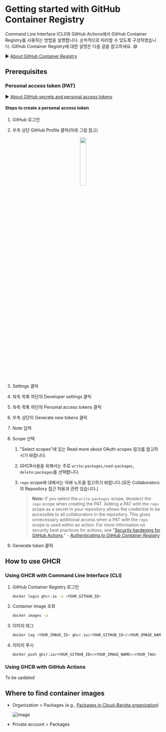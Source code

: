 # Getting started with GitHub Container Registry
Command Line Interface (CLI)와 GitHub Actions에서 GitHub Container Registry를 사용하는 방법을 설명합니다. 순차적으로 따라할 수 있도록 구성하였습니다. GitHub Container Registry에 대한 설명은 다음 글을 참고하세요. :smile:

:arrow_forward: [About GitHub Container Registry](https://github.com/cb-contributhon/cb-coffeehouse/wiki/About-GitHub-Container-Registry)

## Prerequisites
### Personal access token (PAT)
:arrow_forward: [About GitHub secrets and personal access tokens](https://github.com/cb-contributhon/cb-coffeehouse/wiki/About-GitHub-secrets-and-personal-access-tokens)
#### Steps to create a personal access token
1. GitHub 로그인

2. 우측 상단 GitHub Profile 클릭(아래 그림 참고)   
<p align="center">
  <img src="https://user-images.githubusercontent.com/7975459/96961140-066f1c00-153f-11eb-8ee5-5688a1b430e6.png" width="20%" height="20%" >
</p>

3. Settings 클릭

4. 좌측 목록 하단의 Developer settings 클릭

5. 좌측 목록 하단의 Personal access tokens 클릭

6. 우측 상단의 Generate new tokens 클릭 

7. Note 입력

8. Scope 선택 

   1. "Select scopes"에 있는 Read more about OAuth scopes 링크를 참고하시기 바랍니다.

   2. GHCR사용을 위해서는 주로 `write:packages`,`read:packages`, `delete:packages`를 선택합니다.

   3. `repo` scope에 대해서는 아래 노트를 참고하기 바랍니다.(모든 Collaborators의 Repository 접근 허용과 관련 있습니다.)

      > **Note:** If you select the `write:packages` scope, deselect the `repo` scope when creating the PAT. Adding a PAT with the `repo` scope as a secret in your repository allows the credential to be accessible to all collaborators in the repository. This gives unnecessary additional access when a PAT with the `repo` scope is used within an action. For more information on security best practices for actions, see "[Security hardening for GitHub Actions](https://docs.github.com/en/free-pro-team@latest/actions/getting-started-with-github-actions/security-hardening-for-github-actions#considering-cross-repository-access)." - *[Authenticating to GitHub Container Registry](https://docs.github.com/en/free-pro-team@latest/packages/managing-container-images-with-github-container-registry/pushing-and-pulling-docker-images#authenticating-to-github-container-registry)*

9. Generate token 클릭

## How to use GHCR
### Using GHCR with Command Line Interface (CLI)

1. GitHub Container Registry 로그인

   ```bash
   docker login ghcr.io -u <YOUR_GITHUB_ID>
   ```

2. Container image 조회

   ```bash
   docker images -a
   ```

3. 이미지 태그

   ```bash
   docker tag <YOUR_IMAGE_ID> ghcr.io/<YOUR_GITHUB_ID>/<YOUR_IMAGE_NAME>:<YOUR_TAG>
   ```

4. 이미지 푸시

   ```
   docker push ghcr.io/<YOUR_GITHUB_ID>/<YOUR_IMAGE_NAME>:<YOUR_TAG>
   ```

### Using GHCR with GitHub Actions

To be updated
   

## Where to find container images
- Organization > Packages (e.g., [Packages in Cloud-Barista organization](https://github.com/orgs/cloud-barista/packages))

  ![image](https://user-images.githubusercontent.com/7975459/96963197-302a4200-1543-11eb-82d1-be6cdc03d781.png)

- Private account > Packages
